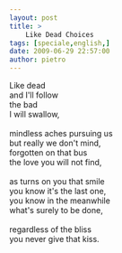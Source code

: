 ```yaml
---
layout: post
title: >
    Like Dead Choices
tags: [speciale,english,]
date: 2009-06-29 22:57:00
author: pietro
---
```

Like dead<br/>and I'll follow<br/>the bad<br/>I will swallow,<br/><br/>mindless aches pursuing us<br/>but really we don't mind,<br/>forgotten on that bus<br/>the love you will not find,<br/><br/>as turns on you that smile<br/>you know it's the last one,<br/>you know in the meanwhile<br/>what's surely to be done,<br/><br/>regardless of the bliss<br/>you never give that kiss.
